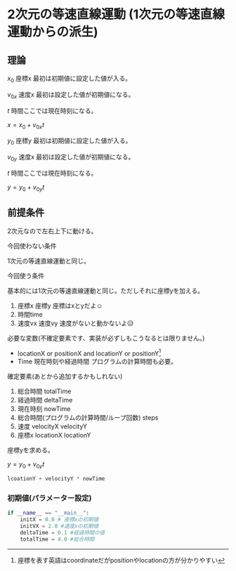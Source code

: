 # 2次元の等速直線運動 (1次元の等速直線運動からの派生)

## 理論

$x_0$ 座標x 最初は初期値に設定した値が入る。

$v_{0x}$ 速度x 最初は設定した値が初期値になる。

$t$ 時間ここでは現在時刻になる。

$x = x_0 + v_{0x}t$

$y_0$ 座標y 最初は初期値に設定した値が入る。

$v_{0y}$ 速度x 最初は設定した値が初期値になる。

$t$ 時間ここでは現在時刻になる。

$y = y_0 + v_{0y}t$

## 前提条件

2次元なので左右上下に動ける。

今回使わない条件

1次元の等速直線運動と同じ。

今回使う条件

基本的には1次元の等速直線運動と同じ。ただしそれに座標yを加える。

1. 座標x 座標y 座標はxとyだよ☺️
2. 時間time
3. 速度vx 速度vy 速度がないと動かないよ😥

必要な変数(不確定要素です、実装が必ずしもこうなるとは限りません。)

* locationX or positionX and locationY or positionY[^1]
* Time 現在時刻や経過時間 プログラムの計算時間も必要。

確定要素(あとから追加するかもしれない)

1. 総合時間 totalTime
2. 経過時間 deltaTime
3. 現在時刻 nowTime
4. 総合時間(プログラムの計算時間/ループ回数) steps
5. 速度 velocityX velocityY
6. 座標x locationX locationY

座標yを求める。

$y = y_0 + v_{0y}t$

```py
lcoationY + velocityY * nowTime
```

### 初期値(パラメーター設定)

```py
if __name__ == "__main__":
    initX = 0.0 # 座標xの初期値
    initVX = 2.0 #速度xの初期値
    deltaTime = 0.1 #経過時間の値
    totalTime = 4.0 #総合時間
```

[^1]: 座標を表す英語はcoordinateだがpositionやlocationの方が分かりやすい